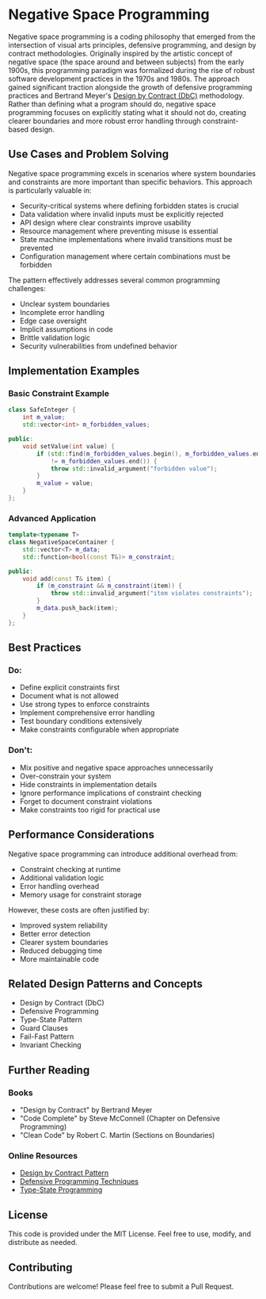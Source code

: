 # Negative Space Programming

Negative space programming is a coding philosophy that emerged from the intersection of visual arts principles, defensive programming, and
design by contract methodologies. Originally inspired by the artistic concept of negative space (the space around and between subjects)
from the early 1900s, this programming paradigm was formalized during the rise of robust software development practices in the 1970s and
1980s. The approach gained significant traction alongside the growth of defensive programming practices and Bertrand Meyer's [Design by
Contract (DbC)](https://en.wikipedia.org/wiki/Design_by_contract) methodology. Rather than defining what a program should do, negative space programming focuses on explicitly stating what
it should not do, creating clearer boundaries and more robust error handling through constraint-based design.

## Use Cases and Problem Solving

Negative space programming excels in scenarios where system boundaries and constraints are more important than specific behaviors. This
approach is particularly valuable in:

- Security-critical systems where defining forbidden states is crucial
- Data validation where invalid inputs must be explicitly rejected
- API design where clear constraints improve usability
- Resource management where preventing misuse is essential
- State machine implementations where invalid transitions must be prevented
- Configuration management where certain combinations must be forbidden

The pattern effectively addresses several common programming challenges:
- Unclear system boundaries
- Incomplete error handling
- Edge case oversight
- Implicit assumptions in code
- Brittle validation logic
- Security vulnerabilities from undefined behavior

## Implementation Examples

### Basic Constraint Example
```cpp
class SafeInteger {
    int m_value;
    std::vector<int> m_forbidden_values;

public:
    void setValue(int value) {
        if (std::find(m_forbidden_values.begin(), m_forbidden_values.end(), value) 
            != m_forbidden_values.end()) {
            throw std::invalid_argument("forbidden value");
        }
        m_value = value;
    }
};
```

### Advanced Application
```cpp
template<typename T>
class NegativeSpaceContainer {
    std::vector<T> m_data;
    std::function<bool(const T&)> m_constraint;

public:
    void add(const T& item) {
        if (m_constraint && m_constraint(item)) {
            throw std::invalid_argument("item violates constraints");
        }
        m_data.push_back(item);
    }
};
```

## Best Practices

### Do:
- Define explicit constraints first
- Document what is not allowed
- Use strong types to enforce constraints
- Implement comprehensive error handling
- Test boundary conditions extensively
- Make constraints configurable when appropriate

### Don't:
- Mix positive and negative space approaches unnecessarily
- Over-constrain your system
- Hide constraints in implementation details
- Ignore performance implications of constraint checking
- Forget to document constraint violations
- Make constraints too rigid for practical use

## Performance Considerations

Negative space programming can introduce additional overhead from:
- Constraint checking at runtime
- Additional validation logic
- Error handling overhead
- Memory usage for constraint storage

However, these costs are often justified by:
- Improved system reliability
- Better error detection
- Clearer system boundaries
- Reduced debugging time
- More maintainable code

## Related Design Patterns and Concepts

- Design by Contract (DbC)
- Defensive Programming
- Type-State Pattern
- Guard Clauses
- Fail-Fast Pattern
- Invariant Checking

## Further Reading

### Books
- "Design by Contract" by Bertrand Meyer
- "Code Complete" by Steve McConnell (Chapter on Defensive Programming)
- "Clean Code" by Robert C. Martin (Sections on Boundaries)

### Online Resources
- [Design by Contract Pattern](https://wiki.c2.com/?DesignByContract)
- [Defensive Programming Techniques](https://en.wikipedia.org/wiki/Defensive_programming)
- [Type-State Programming](https://en.wikipedia.org/wiki/Typestate_analysis)

## License
This code is provided under the MIT License. Feel free to use, modify, and distribute as needed.

## Contributing
Contributions are welcome! Please feel free to submit a Pull Request.